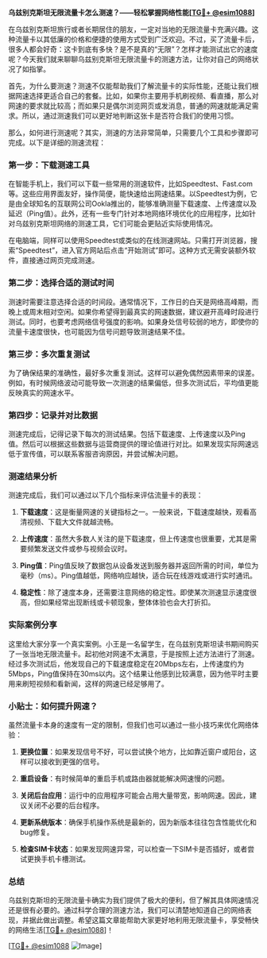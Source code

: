 **乌兹别克斯坦无限流量卡怎么测速？——轻松掌握网络性能[[TG💪+ @esim1088](https://t.me/s/esim1088)]**

在乌兹别克斯坦旅行或者长期居住的朋友，一定对当地的无限流量卡充满兴趣。这种流量卡以其低廉的价格和便捷的使用方式受到广泛欢迎。不过，买了流量卡后，很多人都会好奇：这卡到底有多快？是不是真的“无限”？怎样才能测试出它的速度呢？今天我们就来聊聊乌兹别克斯坦无限流量卡的测速方法，让你对自己的网络状况了如指掌。

首先，为什么要测速？测速不仅能帮助我们了解流量卡的实际性能，还能让我们根据网速选择更适合自己的套餐。比如，如果你主要用手机刷视频、看直播，那么对网速的要求就比较高；而如果只是偶尔浏览网页或发消息，普通的网速就能满足需求。所以，通过测速我们可以更好地判断这张卡是否符合我们的使用习惯。

那么，如何进行测速呢？其实，测速的方法非常简单，只需要几个工具和步骤即可完成。以下是详细的测速流程：

### 第一步：下载测速工具

在智能手机上，我们可以下载一些常用的测速软件，比如Speedtest、Fast.com等。这些应用界面友好，操作简便，能快速给出网速结果。以Speedtest为例，它是由全球知名的互联网公司Ookla推出的，能够准确测量下载速度、上传速度以及延迟（Ping值）。此外，还有一些专门针对本地网络环境优化的应用程序，比如针对乌兹别克斯坦网络的测速工具，它们可能会更贴近实际使用情况。

在电脑端，同样可以使用Speedtest或类似的在线测速网站。只需打开浏览器，搜索“Speedtest”，进入官方网站后点击“开始测试”即可。这种方式无需安装额外软件，直接通过网页完成测速。

### 第二步：选择合适的测试时间

测速时需要注意选择合适的时间段。通常情况下，工作日的白天是网络高峰期，而晚上或周末相对空闲。如果你希望得到最真实的网速数据，建议避开高峰时段进行测试。同时，也要考虑网络信号强度的影响。如果身处信号较弱的地方，即使你的流量卡速度很快，也可能因为信号问题导致测速结果不佳。

### 第三步：多次重复测试

为了确保结果的准确性，最好多次重复测试。这样可以避免偶然因素带来的误差。例如，有时候网络波动可能导致一次测速的结果偏低，但多次测试后，平均值更能反映真实的网速水平。

### 第四步：记录并对比数据

测速完成后，记得记录下每次的测试结果。包括下载速度、上传速度以及Ping值。然后可以根据这些数据与运营商提供的理论值进行对比。如果发现实际网速远低于宣传值，可以联系客服咨询原因，并尝试解决问题。

### 测速结果分析

测速完成后，我们可以通过以下几个指标来评估流量卡的表现：

1. **下载速度**：这是衡量网速的关键指标之一。一般来说，下载速度越快，观看高清视频、下载大文件就越流畅。
   
2. **上传速度**：虽然大多数人关注的是下载速度，但上传速度也很重要，尤其是需要频繁发送文件或参与视频会议时。

3. **Ping值**：Ping值反映了数据包从设备发送到服务器并返回所需的时间，单位为毫秒（ms）。Ping值越低，网络响应越快，适合玩在线游戏或进行实时通讯。

4. **稳定性**：除了速度本身，还需要注意网络的稳定性。即使某次测速显示速度很高，但如果经常出现断线或卡顿现象，整体体验也会大打折扣。

### 实际案例分享

这里给大家分享一个真实案例。小王是一名留学生，在乌兹别克斯坦读书期间购买了一张当地无限流量卡。起初他对网速不太满意，于是按照上述方法进行了测速。经过多次测试后，他发现自己的下载速度稳定在20Mbps左右，上传速度约为5Mbps，Ping值保持在30ms以内。这个结果让他感到比较满意，因为他平时主要用来刷短视频和看新闻，这样的网速已经足够用了。

### 小贴士：如何提升网速？

虽然流量卡本身的速度有一定的限制，但我们也可以通过一些小技巧来优化网络体验：

1. **更换位置**：如果发现信号不好，可以尝试换个地方，比如靠近窗户或阳台，这样可以接收到更强的信号。

2. **重启设备**：有时候简单的重启手机或路由器就能解决网速慢的问题。

3. **关闭后台应用**：运行中的应用程序可能会占用大量带宽，影响网速。因此，建议关闭不必要的后台程序。

4. **更新系统版本**：确保手机操作系统是最新的，因为新版本往往包含性能优化和bug修复。

5. **检查SIM卡状态**：如果发现网速异常，可以检查一下SIM卡是否插好，或者尝试更换手机卡槽测试。

### 总结

乌兹别克斯坦的无限流量卡确实为我们提供了极大的便利，但了解其具体网速情况还是很有必要的。通过科学合理的测速方法，我们可以清楚地知道自己的网络表现，并据此做出调整。希望这篇文章能帮助大家更好地利用无限流量卡，享受畅快的网络生活[[TG💪+ @esim1088](https://t.me/s/esim1088)]！

[[TG💪+ @esim1088](https://t.me/s/esim1088) ![Image](https://i.postimg.cc/4NQfJmqS/Snipaste-2025-05-13-00-14-12.png)]